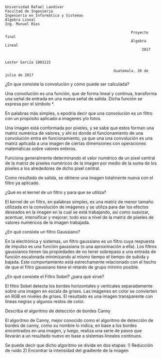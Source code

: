     Universidad Rafael Landívar
    Facultad de Ingeniería
    Ingeniería en Informática y Sistemas
    Álgebra Lineal
    Ing. Munuel Ríos

                                                              Proyecto final
                                                              Álgebra Lineal 
                                                                   2017

                                                                                                                 Lester García 1003115
                                                                                                                 
                                                      Guatemala, 20 de julio de 2017
                                                      
                                                      

¿En que consiste la convolución y cómo puede ser calculada?

Una convolución es una función, que de forma lineal y continua, transforma una señal de entrada en una nueva señal de salida.
Dicha función se expresa por el símbolo *.

En palabras más simples, s epodría decir que una convolución es un filtro con un propósito aplicado a imagenes y/o fotos.

Una imagen está conformada por pixeles, y se sabe que estos forman una matriz numérica de valores, y ahí es donde el funcionamiento
de una convolución entra en funcionamiento, ya que una una convolución es una matriz aplicada a una imagen de ciertas dimensiones con
operaciones matemáticas sobre valores enteros.

Funciona generalmente determinando el valor numérico de un pixel central de la matriz de pixeles numéricos de la imagen por medio de la suma
de los pixeles a los alrededores de dicho pixel central.

Como resultado de salida, se obtiene una imagen totalmente nueva con el filtro ya aplicado.


¿Qué es el kernel de un filtro y para que se utiliza?

El kernel de un filtro, en palabras simples, es una matriz de menor tamaño utilizada en la convolución de imágenes y se utiliza
para dar los efectos deseados en la imagen en la cual se está trabajando, así como suavizar, acentuar, intensificar y mejorar; todo
eso a nivel de la matriz de pixeles de valores numéricos de la imagen trabajada.


¿En qué consiste un filtro Gaussiano?

En la electrónica y sistemas, un filtro gaussiano es un filtro cuya respuesta de impulso es una función gaussiana 
(o una aproximación a ella). Los filtros gaussianos tienen las propiedades de no tener sobrepaso a una entrada de función escalonada 
minimizando al mismo tiempo el tiempo de subida y bajada. Este comportamiento está estrechamente relacionado con el hecho de que el 
filtro gaussiano tiene el retardo de grupo mínimo posible.


¿En qué consiste el Filtro Sobel? ¿para qué sirve?

El filtro Sobel detecta los bordes horizontales y verticales separadamente sobre una imagen en escala de grises. Las imágenes en 
color se convierten en RGB en niveles de grises. El resultado es una imagen transparente con líneas negras y algunos restos de color.

Describa el algoritmo de detección de bordes Canny

El algoritmo de Canny, mejor conocido como el algoritmo de detección de bordes de canny, como su nombre lo indica, en base a los 
bordes encontrados en una imagen, y luego, realiza una serie de pasos que llevarán a un resultado nuevo en base a sistemas lineales
continuos.

Se puede decir que dicho algoritmo se divide en dos etapas:
!) Reducción de ruido
2) Encontrar la intensidad del gradiente de la imagen
